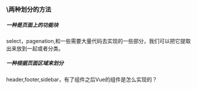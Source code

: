 ### \两种划分的方法

##### 一种是页面上的功能块

select，pagenation,和一些需要大量代码去实现的一些部分，我们可以把它提取出来放到一起或者分类。



##### 一种根据页面区域来划分

header,footer,sidebar，有了组件之后Vue的组件是怎么实现的？